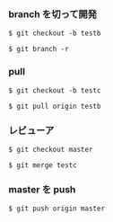 

### branch を切って開発

```
$ git checkout -b testb
```

```
$ git branch -r
```


### pull

```
$ git checkout -b testc
```

```
$ git pull origin testb
```

### レビューア

```
$ git checkout master
```

```
$ git merge testc
```

### master を push

```
$ git push origin master
```

